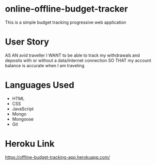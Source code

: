 # online-offline-budget-tracker
This is a simple budget tracking progressive web application

# User Story
AS AN avid traveller
I WANT to be able to track my withdrawals and deposits with or without a data/internet connection
SO THAT my account balance is accurate when I am traveling

# Languages Used
- HTML
- CSS
- JavaScript
- Mongo
- Mongoose
- Git

# Heroku Link
https://offline-budget-tracking-app.herokuapp.com/ 